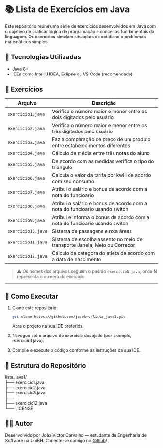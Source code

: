 # 📚 Lista de Exercícios em Java

Este repositório reúne uma série de exercícios desenvolvidos em Java com o objetivo de praticar lógica de programação e conceitos fundamentais da linguagem. Os exercícios simulam situações do cotidiano e problemas matemáticos simples.

## 🚀 Tecnologias Utilizadas

- Java 8+
- IDEs como IntelliJ IDEA, Eclipse ou VS Code (recomendado)

## 📂 Exercícios

| Arquivo            | Descrição                                                                 |
|--------------------|---------------------------------------------------------------------------|
| `exercicio1.java`  | Verifica o número maior e menor entre os dois digitados pelo usuário      |
| `exercicio2.java`  | Verifica o número maior e menor entre os três digitados pelo usuário      |
| `exercicio3.java`  | Faz a comparação de preço de um produto entre estabelecimentos diferentes |
| `exercicio4.java`  | Cálculo de média entre três notas do aluno                                |
| `exercicio5.java`  | De acordo com as medidas verifica o tipo do triangulo                     |
| `exercicio6.java`  | Calcula o valor da tarifa por kwH de acordo com seu consumo               |
| `exercicio7.java`  | Atribui o salário e bonus de acordo com a nota do funcioario              |
| `exercicio8.java`  | Atribui o salário e bonus de acordo com a nota do funcioario usando switch|
| `exercicio9.java`  | Atribui e informa o bonus de acordo com a nota do funcioario usando switch|
| `exercicio10.java` | Sistema de passagens e rota áreas                                         |
| `exercicio11.java` | Sistema de escolha assento no meio de transporte Janela, Meio ou Corredor |
| `exercicio12.java` | Cálculo de categora do atleta de acordo com a data de nascimento          |

> ⚠️ Os nomes dos arquivos seguem o padrão `exercicioN.java`, onde **N** representa o número do exercício.

---

## 🧪 Como Executar

1. Clone este repositório:
   ```bash
   git clone https://github.com/joaokrv/lista_java1.git

   ```
   Abra o projeto na sua IDE preferida.

2. Navegue até o arquivo do exercício desejado (por exemplo, exercicio1.java).

3. Compile e execute o código conforme as instruções da sua IDE.

## 📁 Estrutura do Repositório

lista_java1/  
├── exercicio1.java  
├── exercicio2.java  
├── exercicio3.java  
├── ...  
├── exercicio12.java  
└── LICENSE

## 👨‍💻 Autor

Desenvolvido por João Victor Carvalho — estudante de Engenharia de Software na UniBH.
Conecte-se comigo no [Github](https://github.com/joaokrv)!
